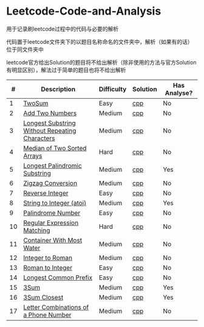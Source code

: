 # Leetcode-Code-and-Analysis
用于记录刷leetcode过程中的代码与必要的解析

代码置于leetcode文件夹下的以题目名称命名的文件夹中，解析（如果有的话）位于同文件夹中

leetcode官方给出Solution的题目将不给出解析（除非使用的方法与官方Solution有明显区别），解法过于简单的题目也将不给出解析

|#|Description|Difficulty|Solution|Has Analyse?|
|--|-----------|---------|--------|----------|
|1|[TwoSum](https://leetcode.com/problems/two-sum/)|Easy|[cpp](https://github.com/chAngeZhaoZhanBo/Leetcode-Code-and-Proof/tree/master/leetcode/Two%20Sum)|No|
|2|[Add Two Numbers](https://leetcode.com/problems/add-two-numbers/)|Medium|[cpp](https://github.com/chAngeZhaoZhanBo/Leetcode-Code-and-Proof/tree/master/leetcode/Add%20Two%20Numbers)|No|
|3|[Longest Substring Without Repeating Characters](https://leetcode.com/problems/longest-substring-without-repeating-characters/)|Medium|[cpp](https://github.com/chAngeZhaoZhanBo/Leetcode-Code-and-Proof/tree/master/leetcode/Longest%20Substring%20Without%20Repeating%20Characters)|No|
|4|[Median of Two Sorted Arrays](https://leetcode.com/problems/median-of-two-sorted-arrays/)|Hard|[cpp](https://github.com/chAngeZhaoZhanBo/Leetcode-Code-and-Proof/tree/master/leetcode/Median%20of%20Two%20Sorted%20Arrays)|No|
|5|[Longest Palindromic Substring](https://leetcode.com/problems/longest-palindromic-substring/)|Medium|[cpp](https://github.com/chAngeZhaoZhanBo/Leetcode-Code-and-Proof/tree/master/leetcode/Longest%20Palindromic%20Substring)|Yes|
|6|[Zigzag Conversion](https://leetcode.com/problems/zigzag-conversion/)|Medium|[cpp](https://github.com/chAngeZhaoZhanBo/Leetcode-Code-and-Proof/tree/master/leetcode/ZigZag%20Conversion)|No|
|7|[Reverse Integer](https://leetcode.com/problems/reverse-integer/)|Easy|[cpp](https://github.com/chAngeZhaoZhanBo/Leetcode-Code-and-Proof/tree/master/leetcode/Reverse%20Integer)|No|
|8|[String to Integer (atoi)](https://leetcode.com/problems/string-to-integer-atoi/)|Medium|[cpp](https://github.com/chAngeZhaoZhanBo/Leetcode-Code-and-Proof/tree/master/leetcode/String%20to%20Integer%20(atoi))|Yes|
|9|[Palindrome Number](https://leetcode.com/problems/palindrome-number/)|Easy|[cpp](https://github.com/chAngeZhaoZhanBo/Leetcode-Code-and-Analyse/tree/master/leetcode/Palindrome%20Number)|No|
|10|[Regular Expression Matching](https://leetcode.com/problems/regular-expression-matching/)|Hard|[cpp](https://github.com/chAngeZhaoZhanBo/Leetcode-Code-and-Analyse/tree/master/leetcode/Regular%20Expression%20Matching)|No|
|11|[Container With Most Water](https://leetcode.com/problems/container-with-most-water/)|Medium|[cpp](https://github.com/chAngeZhaoZhanBo/Leetcode-Code-and-Analyse/tree/master/leetcode/Container%20With%20Most%20Water)|No|
|12|[Integer to Roman](https://leetcode.com/problems/integer-to-roman/)|Medium|[cpp](https://github.com/chAngeZhaoZhanBo/Leetcode-Code-and-Analyse/tree/master/leetcode/Integer%20to%20Roman)|No|
|13|[Roman to Integer](https://leetcode.com/problems/roman-to-integer/)|Easy|[cpp](https://github.com/chAngeZhaoZhanBo/Leetcode-Code-and-Analysis/tree/master/leetcode/Roman%20to%20Integer)|No|
|14|[Longest Common Prefix](https://leetcode.com/problems/longest-common-prefix/)|Easy|[cpp](https://github.com/chAngeZhaoZhanBo/Leetcode-Code-and-Analysis/tree/master/leetcode/Longest%20Common%20Prefix)|No|
|15|[3Sum](https://leetcode.com/problems/3sum/)|Medium|[cpp](https://github.com/chAngeZhaoZhanBo/Leetcode-Code-and-Analysis/tree/master/leetcode/3Sum)|Yes|
|16|[3Sum Closest](https://leetcode.com/problems/3sum-closest/)|Medium|[cpp](https://github.com/chAngeZhaoZhanBo/Leetcode-Code-and-Analysis/tree/master/leetcode/3Sum%20Closest)|Yes|
|17|[Letter Combinations of a Phone Number](https://leetcode.com/problems/letter-combinations-of-a-phone-number/)|Medium|[cpp](https://github.com/chAngeZhaoZhanBo/Leetcode-Code-and-Analysis/tree/master/leetcode/Letter%20Combinations%20of%20a%20Phone%20Number)|No|
